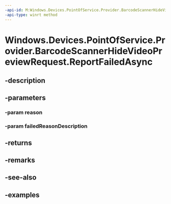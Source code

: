 ```yaml
---
-api-id: M:Windows.Devices.PointOfService.Provider.BarcodeScannerHideVideoPreviewRequest.ReportFailedAsync(System.Int32,System.String)
-api-type: winrt method
---
```


<!-- Method syntax.
public IAsyncAction BarcodeScannerHideVideoPreviewRequest.ReportFailedAsync(Int32 reason, String failedReasonDescription)
-->

# Windows.Devices.PointOfService.Provider.BarcodeScannerHideVideoPreviewRequest.ReportFailedAsync

## -description

## -parameters
### -param reason

### -param failedReasonDescription

## -returns

## -remarks

## -see-also

## -examples

